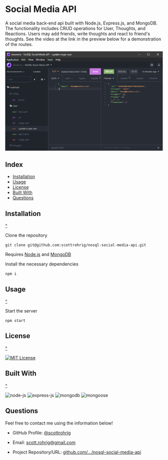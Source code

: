 # Social Media API

A social media back-end api built with Node.js, Express.js, and MongoDB. The functionality includes CRUD operations for User, Thoughts, and Reactions. Users may add friends, write thoughts and react to friend's thoughts. See the video at the link in the preview below for a demonstration of the routes.

[![demo](./assets/preview.png)](https://drive.google.com/file/d/18FzI6SvFqnawaSbkY4tHON7yNU48Fsec/view)

## Index

- [Installation](#installation)
- [Usage](#usage)
- [License](#license)
- [Built With](#built-with)
- [Questions](#questions)

## Installation
[^](#index)

Clone the repository

    git clone git@github.com:scottrohrig/nosql-social-media-api.git

Requires [Node.js](https://nodejs.dev/learn/how-to-install-nodejs) and [MongoDB](https://docs.mongodb.com/manual/installation/)

Install the necessary dependencies

    npm i

## Usage
[^](#index)

Start the server

    npm start

## License
[^](#index)

[![MIT License](https://img.shields.io/badge/License-MIT-orange)](https://choosealicense.com/licenses/mit)

## Built With
[^](#index)

![node-js](https://img.shields.io/badge/-Node.js-3c873a?logo=node.js&logoColor=white&logoWidth=30)
![express-js](https://img.shields.io/badge/-Express.js-000?logo=express&logoColor=white&logoWidth=30)
![mongodb](https://img.shields.io/badge/-MongoDB-47A248?logo=mongodb&logoColor=white&logoWidth=30)
![mongoose](https://img.shields.io/badge/-Mongoose.js-47A248?logo=mongoose&logoColor=white&logoWidth=30)

## Questions

Feel free to contact me using the information below!

- GitHub Profile: [@scottrohrig](https://github.com/scottrohrig)

- Email: scott.rohrig@gmail.com

- Project Repository/URL: [github.com/.../nosql-social-media-api](https://github.com/scottrohrig/nosql-social-media-api)
